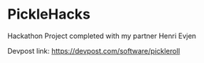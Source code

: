 # PickleHacks
Hackathon Project completed with my partner Henri Evjen

Devpost link: https://devpost.com/software/pickleroll
